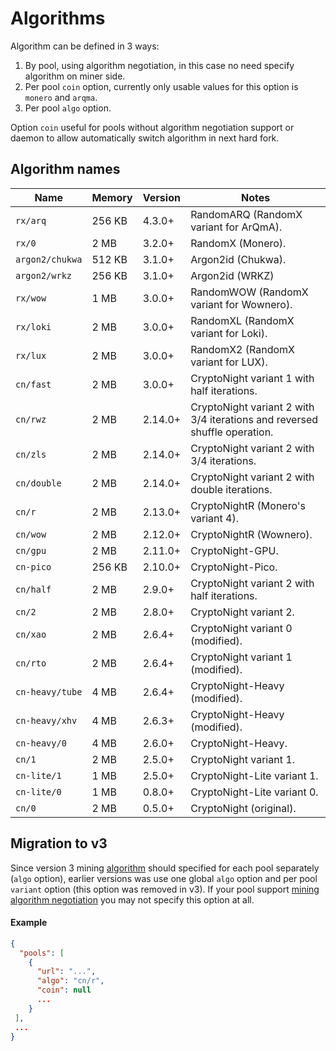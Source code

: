 # Algorithms

Algorithm can be defined in 3 ways:

1. By pool, using algorithm negotiation, in this case no need specify algorithm on miner side.
2. Per pool `coin` option, currently only usable values for this option is `monero` and `arqma`.
3. Per pool `algo` option.

Option `coin` useful for pools without algorithm negotiation support or daemon to allow automatically switch algorithm in next hard fork.

## Algorithm names

| Name | Memory | Version | Notes |
|------|--------|---------|-------|
| `rx/arq` | 256 KB | 4.3.0+ | RandomARQ (RandomX variant for ArQmA). |
| `rx/0` | 2 MB | 3.2.0+ | RandomX (Monero). |
| `argon2/chukwa` | 512 KB | 3.1.0+ | Argon2id (Chukwa). |
| `argon2/wrkz` | 256 KB | 3.1.0+ | Argon2id (WRKZ) |
| `rx/wow` | 1 MB | 3.0.0+ | RandomWOW (RandomX variant for Wownero). |
| `rx/loki` | 2 MB | 3.0.0+ | RandomXL (RandomX variant for Loki). |
| `rx/lux` | 2 MB | 3.0.0+ | RandomX2 (RandomX variant for LUX). |
| `cn/fast` | 2 MB | 3.0.0+ | CryptoNight variant 1 with half iterations. |
| `cn/rwz` | 2 MB | 2.14.0+ | CryptoNight variant 2 with 3/4 iterations and reversed shuffle operation. |
| `cn/zls` | 2 MB | 2.14.0+ | CryptoNight variant 2 with 3/4 iterations. |
| `cn/double` | 2 MB | 2.14.0+ | CryptoNight variant 2 with double iterations. |
| `cn/r` | 2 MB | 2.13.0+ | CryptoNightR (Monero's variant 4). |
| `cn/wow` | 2 MB | 2.12.0+ | CryptoNightR (Wownero). |
| `cn/gpu` | 2 MB | 2.11.0+ | CryptoNight-GPU. |
| `cn-pico` | 256 KB | 2.10.0+ | CryptoNight-Pico. |
| `cn/half` | 2 MB | 2.9.0+ | CryptoNight variant 2 with half iterations. |
| `cn/2` | 2 MB | 2.8.0+ | CryptoNight variant 2. |
| `cn/xao` | 2 MB | 2.6.4+ | CryptoNight variant 0 (modified). |
| `cn/rto` | 2 MB | 2.6.4+ | CryptoNight variant 1 (modified). |
| `cn-heavy/tube` | 4 MB | 2.6.4+ | CryptoNight-Heavy (modified). |
| `cn-heavy/xhv` | 4 MB | 2.6.3+ | CryptoNight-Heavy (modified). |
| `cn-heavy/0` | 4 MB | 2.6.0+ | CryptoNight-Heavy. |
| `cn/1` | 2 MB | 2.5.0+ | CryptoNight variant 1. |
| `cn-lite/1` | 1 MB | 2.5.0+ | CryptoNight-Lite variant 1. |
| `cn-lite/0` | 1 MB | 0.8.0+ | CryptoNight-Lite variant 0. |
| `cn/0` | 2 MB | 0.5.0+ | CryptoNight (original). |

## Migration to v3
Since version 3 mining [algorithm](#algorithm-names) should specified for each pool separately (`algo` option), earlier versions was use one global `algo` option and per pool `variant` option (this option was removed in v3). If your pool support [mining algorithm negotiation](https://github.com/xmrig/xmrig-proxy/issues/168) you may not specify this option at all.
 
#### Example
```json
{
  "pools": [
    {
      "url": "...",
      "algo": "cn/r",
      "coin": null
      ...
    }
 ],
 ...
}
```
